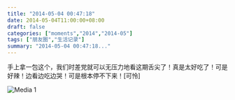 ```yaml
---
title: "2014-05-04 00:47:18"
date: 2014-05-04T11:00:00+08:00
draft: false
categories: ["moments","2014","2014-05"]
tags: ["朋友圈","生活记录"]
summary: "2014-05-04 00:47:18..."
---
```


手上拿一包这个，我们时差党就可以无压力地看这期舌尖了！真是太好吃了！可是好辣！边看边吃边哭！可是根本停不下来！[可怜]

![Media 1](/Moments/photos/2014-05-04/201405040047180.jpg)

